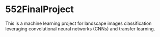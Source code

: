 # 552FinalProject
This is a machine learning project for landscape images classification leveraging convolutional neural networks (CNNs) and transfer learning.
